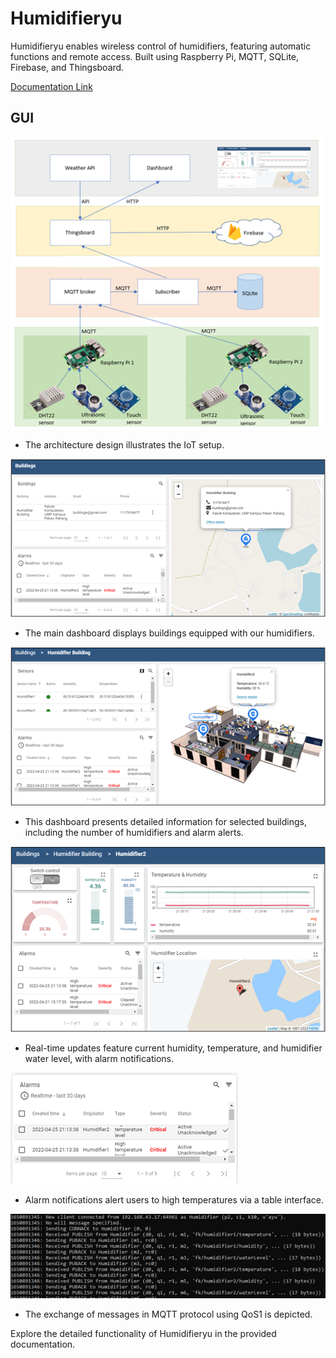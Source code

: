# Humidifieryu

Humidifieryu enables wireless control of humidifiers, featuring automatic functions and remote access. Built using Raspberry Pi, MQTT, SQLite, Firebase, and Thingsboard.

[Documentation Link](https://docs.google.com/document/d/1vsX6TnJmZdV1Dld4LS_BJR-UVwAA0PGREqZGUc8Pvko/edit?usp=sharing)

## GUI

<img src="images/readMe/architecture.png" alt="IoT Architecture Design" width="500">

- The architecture design illustrates the IoT setup.

![Main Dashboard](images/readMe/mainDashboard.png)

- The main dashboard displays buildings equipped with our humidifiers.

![Building Dashboard](images/readMe/dashboardBuilding.png)

- This dashboard presents detailed information for selected buildings, including the number of humidifiers and alarm alerts.

![Real-time Updates](images/readMe/dashboardHumidifier2.png)

- Real-time updates feature current humidity, temperature, and humidifier water level, with alarm notifications.

![Alarm Notifications](images/readMe/Alarm.png)

- Alarm notifications alert users to high temperatures via a table interface.

![MQTT Broker Terminal](images/readMe/terminalMQTTBroker.png)

- The exchange of messages in MQTT protocol using QoS1 is depicted.

Explore the detailed functionality of Humidifieryu in the provided documentation.
